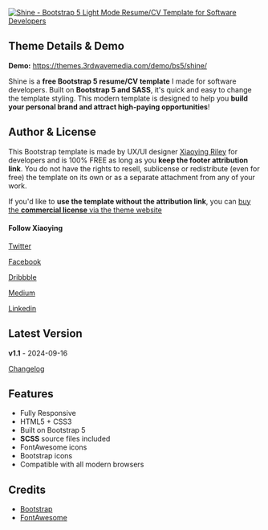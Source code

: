 <a href="https://themes.3rdwavemedia.com/bootstrap-templates/resume/shine-free-bootstrap-5-light-mode-resume-cv-template-for-developers/" target="_blank"><img src="https://themes.3rdwavemedia.com/wp-content/uploads/2023/06/free-bootstrap-resume-theme-shine-promo.jpg" alt="Shine - Bootstrap 5 Light Mode Resume/CV Template for Software Developers" /></a>

## Theme Details & Demo

**Demo:** https://themes.3rdwavemedia.com/demo/bs5/shine/

Shine is a **free Bootstrap 5 resume/CV template** I made for software developers. Built on **Bootstrap 5 and SASS**, it's quick and easy to change the template styling. This modern template is designed to help you **build your personal brand and attract high-paying opportunities**!

## Author & License

This Bootstrap template is made by UX/UI designer [Xiaoying Riley](https://twitter.com/3rdwave_themes) for developers and is 100% FREE as long as you **keep the footer attribution link**. You do not have the rights to resell, sublicense or redistribute (even for free) the template on its own or as a separate attachment from any of your work.


If you'd like to **use the template without the attribution link**, you can [buy the **commercial license** via the theme website](https://themes.3rdwavemedia.com/bootstrap-templates/resume/shine-free-bootstrap-5-light-mode-resume-cv-template-for-developers/)


#### Follow Xiaoying

[Twitter](https://twitter.com/3rdwave_themes)

[Facebook](https://www.facebook.com/3rdwavethemes/)

[Dribbble](https://dribbble.com/Xiaoying)

[Medium](https://medium.com/@3rdwave_themes)

[Linkedin](https://uk.linkedin.com/in/xiaoying)


## Latest Version
**v1.1** - 2024-09-16

[Changelog](https://themes.3rdwavemedia.com/bootstrap-templates/resume/shine-free-bootstrap-5-light-mode-resume-cv-template-for-developers/?target=changelog)


## Features

-  Fully Responsive
-  HTML5 + CSS3
-  Built on Bootstrap 5
-  **SCSS** source files included
-  FontAwesome icons
-  Bootstrap icons
-  Compatible with all modern browsers

## Credits
- [Bootstrap](http://getbootstrap.com/)
- [FontAwesome](http://fortawesome.github.io/Font-Awesome/)

